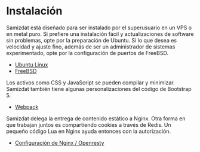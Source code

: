 # Instalación

Samizdat está diseñado para ser instalado por el superusuario en un VPS o en metal puro.
Si prefiere una instalación fácil y actualizaciones de software sin problemas, opte por la preparación de Ubuntu.
Si lo que desea es velocidad y ajuste fino, además de ser un administrador de sistemas experimentado, opte por la configuración de puertos de FreeBSD.

* [Ubuntu Linux](./ubuntu/)
* [FreeBSD](./freebsd/)

Los activos como CSS y JavaScript se pueden compilar y minimizar. Samizdat también tiene algunas personalizaciones del código de Bootstrap 5.

* [Webpack](./webpack/)

Samizdat delega la entrega de contenido estático a Nginx. Otra forma en que trabajan juntos es compartiendo cookies a través de Redis.
Un pequeño código Lua en Nginx ayuda entonces con la autorización.

* [Configuración de Nginx / Openresty](./etc/)